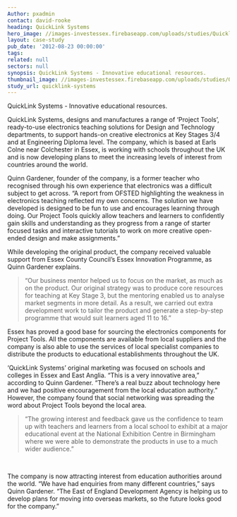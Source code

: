 ```yaml
---
Author: pxadmin
contact: david-rooke
heading: QuickLink Systems
hero_image: //images-investessex.firebaseapp.com/uploads/studies/Quicklinks_banner.jpg
layout: case-study
pub_date: '2012-08-23 00:00:00'
tags:
related: null
sectors: null
synopsis: QuickLink Systems - Innovative educational resources.
thumbnail_image: //images-investessex.firebaseapp.com/uploads/studies/Quicklinks_Tile.jpg
study_url: quicklink-systems
---
```


<p>QuickLink Systems - Innovative educational resources.</p><p>QuickLink Systems, designs and manufactures a range of ‘Project Tools’, ready-to-use electronics teaching solutions for Design and Technology departments, to support hands-on creative electronics at Key Stages 3/4 and at Engineering Diploma level. The company, which is based at Earls Colne near Colchester in Essex, is working with schools throughout the UK and is now developing plans to meet the increasing levels of interest from countries around the world.</p><p>Quinn Gardener, founder of the company, is a former teacher who recognised through his own experience that electronics was a difficult subject to get across. “A report from OFSTED highlighting the weakness in electronics teaching reflected my own concerns. The solution we have developed is designed to be fun to use and encourages learning through doing. Our Project Tools quickly allow teachers and learners to confidently gain skills and understanding as they progress from a range of starter focused tasks and interactive tutorials to work on more creative open-ended design and make assignments.”</p><p>While developing the original product, the company received valuable support from Essex County Council’s Essex Innovation Programme, as Quinn Gardener explains.</p><blockquote><p>“Our business mentor helped us to focus on the market, as much as on the product. Our original strategy was to produce core resources for teaching at Key Stage 3, but the mentoring enabled us to analyse market segments in more detail. As a result, we carried out extra development work to tailor the product and generate a step-by-step programme that would suit learners aged 11 to 16.”</p></blockquote><p>Essex has proved a good base for sourcing the electronics components for Project Tools. All the components are available from local suppliers and the company is also able to use the services of local specialist companies to distribute the products to educational establishments throughout the UK.</p><p>‘QuickLink Systems’ original marketing was focused on schools and colleges in Essex and East Anglia. “This is a very innovative area,” according to Quinn Gardener. “There’s a real buzz about technology here and we had positive encouragement from the local education authority.” However, the company found that social networking was spreading the word about Project Tools beyond the local area.</p><blockquote><p>“The growing interest and feedback gave us the confidence to team up with teachers and learners from a local school to exhibit at a major educational event at the National Exhibition Centre in Birmingham where we were able to demonstrate the products in use to a much wider audience.”</p></blockquote><p> </p><p>The company is now attracting interest from education authorities around the world. “We have had enquiries from many different countries,” says Quinn Gardener. “The East of England Development Agency is helping us to develop plans for moving into overseas markets, so the future looks good for the company.”</p>